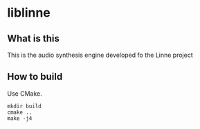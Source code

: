# liblinne

## What is this
This is the audio synthesis engine developed fo the Linne project

## How to build
Use CMake.
```shell
mkdir build
cmake ..
make -j4
```

